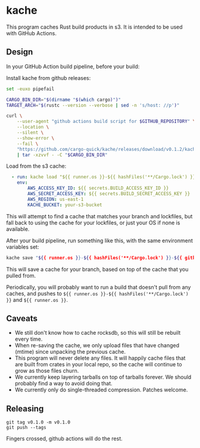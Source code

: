 # kache

This program caches Rust build products in s3. It is intended to be used with GitHub Actions.

## Design

In your GitHub Action build pipeline, before your build:

Install kache from github releases:

```bash
set -euxo pipefail

CARGO_BIN_DIR="$(dirname "$(which cargo)")"
TARGET_ARCH="$(rustc --version --verbose | sed -n 's/host: //p')"

curl \
    --user-agent "github actions build script for $GITHUB_REPOSITORY" \
    --location \
    --silent \
    --show-error \
    --fail \
    "https://github.com/cargo-quick/kache/releases/download/v0.1.2/kache-v0.1.2-${TARGET_ARCH}.tar.gz" \
    | tar -xzvvf - -C "$CARGO_BIN_DIR"
```

Load from the s3 cache:

```yaml
  - run: kache load "${{ runner.os }}-${{ hashFiles('**/Cargo.lock') }}-${{ github.head_ref }}" "${{ runner.os }}-${{ hashFiles('**/Cargo.lock') }}" "${{ runner.os }}"
    env:
        AWS_ACCESS_KEY_ID: ${{ secrets.BUILD_ACCESS_KEY_ID }}
        AWS_SECRET_ACCESS_KEY: ${{ secrets.BUILD_SECRET_ACCESS_KEY }}
        AWS_REGION: us-east-1
        KACHE_BUCKET: your-s3-bucket
```

This will attempt to find a cache that matches your branch and lockfiles, but fall back to
using the cache for your lockfiles, or just your OS if none is available.

After your build pipeline, run something like this, with the same environment variables set:

```bash
kache save "${{ runner.os }}-${{ hashFiles('**/Cargo.lock') }}-${{ github.head_ref }}"
```

This will save a cache for your branch, based on top of the cache that you pulled from.

Periodically, you will probably want to run a build that doesn't pull from any caches, and pushes to `${{ runner.os }}-${{ hashFiles('**/Cargo.lock') }}` and `${{ runner.os }}`.

## Caveats

* We still don't know how to cache rocksdb, so this will still be rebuilt every time.
* When re-saving the cache, we only upload files that have changed (mtime) since unpacking the previous cache.
* This program will never delete any files. It will happily cache files that are built from crates in your local repo, so the cache will continue to grow as those files churn.
* We currently keep layering tarballs on top of tarballs forever. We should probably find a way to avoid doing that.
* We currently only do single-threaded compression. Patches welcome.

## Releasing

```
git tag v0.1.0 -m v0.1.0
git push --tags
```

Fingers crossed, github actions will do the rest.

